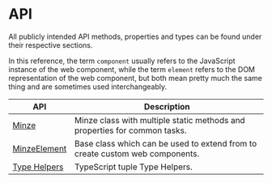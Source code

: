 # API

All publicly intended API methods, properties and types can be found under their respective sections.

In this reference, the term `component` usually refers to the JavaScript instance of the web component, while the term `element` refers to the DOM representation of the web component, but both mean pretty much the same thing and are sometimes used interchangeably.

| API                                | Description                                                                  |
| ---------------------------------- | ---------------------------------------------------------------------------- |
| [Minze](/api/minze)                | Minze class with multiple static methods and properties for common tasks.    |
| [MinzeElement](/api/minze-element) | Base class which can be used to extend from to create custom web components. |
| [Type Helpers](/api/type-helpers)  | TypeScript tuple Type Helpers.                                               |
